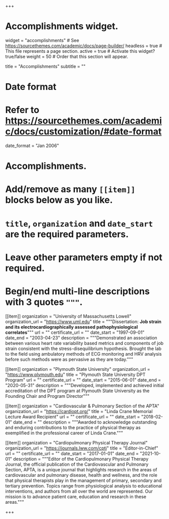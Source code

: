 +++
# Accomplishments widget.
widget = "accomplishments"  # See https://sourcethemes.com/academic/docs/page-builder/
headless = true  # This file represents a page section.
active = true  # Activate this widget? true/false
weight = 50  # Order that this section will appear.

title = "Accomplish&shy;ments"
subtitle = ""

# Date format
#   Refer to https://sourcethemes.com/academic/docs/customization/#date-format
date_format = "Jan 2006"

# Accomplishments.
#   Add/remove as many `[[item]]` blocks below as you like.
#   `title`, `organization` and `date_start` are the required parameters.
#   Leave other parameters empty if not required.
#   Begin/end multi-line descriptions with 3 quotes `"""`.

[[item]]
  organization = "University of Massachusetts Lowell"
  organization_url = "https://www.uml.edu"
  title = """Dissertation: **Job strain and its electrocardiographically assessed pathophysiological correlates**"""
  url = ""
  certificate_url = ""
  date_start = "1997-09-01"
  date_end = "2003-04-23"
  description = """Demonstrated an association between various heart rate variability based metrics and components of job strain consistent with the stress-disequilibrium hypothesis. Brought the lab to the field using ambulatory methods of ECG monitoring and HRV analysis before such methods were as pervasive as they are today."""

[[item]]
  organization = "Plymouth State University"
  organization_url = "https://www.plymouth.edu"
  title = "Plymouth State University DPT Program"
  url = ""
  certificate_url = ""
  date_start = "2015-06-01"
  date_end = "2020-05-31"
  description = """Developed, implemented and achieved initial accreditation of the DPT program at Plymouth State University as the Founding Chair and Program Director"""

[[item]]
  organization = "Cardiovascular & Pulmonary Section of the APTA"
  organization_url = "https://cardiopt.org/"
  title = "Linda Crane Memorial Lecture Award Recipient"
  url = ""
  certificate_url = ""
  date_start = "2018-02-01"
  date_end = ""
  description = """Awarded to acknowledge outstanding and enduring contributions to the practice of physical therapy as exemplified in the professional career of Linda Crane."""
  
[[item]]
  organization = "Cardiopulmonary Physical Therapy Journal"
  organization_url = "https://journals.lww.com/cptj"
  title = "Editor-in-Chief"
  url = ""
  certificate_url = ""
  date_start = "2017-01-01"
  date_end = "2021-10-01"
  description = """Editor of the Cardiopulmonary Physical Therapy Journal, the official publication of the Cardiovascular and Pulmonary Section, APTA, is a unique journal that highlights research in the areas of cardiovascular and pulmonary disease, health and wellness, and the role that physical therapists play in the management of primary, secondary and tertiary prevention. Topics range from physiological analysis to educational interventions, and authors from all over the world are represented. Our mission is to advance patient care, education and research in these areas."""

+++
